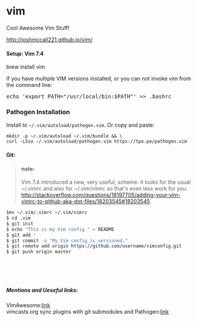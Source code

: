 vim
===

Cool Awesome Vim Stuff!

http://joshmccall221.github.io/vim/

<h4>
<a id="setup-vim-74" class="anchor" href="#setup-vim-74" aria-hidden="true"><span class="octicon octicon-link"></span></a>Setup: Vim 7.4</h4>

<p>brew install vim</p>

<p>If you have multiple VIM versions installed, or you can not invoke vim from the command line:</p>
		
<pre>
echo 'export PATH="/usr/local/bin:$PATH"' &gt;&gt; .bashrc
</pre>

<h3>
Pathogen Installation
</h3>

<p>Install to <code>~/.vim/autoload/pathogen.vim</code>.  Or copy and paste:</p>

<pre><code>mkdir -p ~/.vim/autoload ~/.vim/bundle &amp;&amp; \
curl -LSso ~/.vim/autoload/pathogen.vim https://tpo.pe/pathogen.vim
</code></pre>


<h4>
<a id="git" class="anchor" href="#git" aria-hidden="true"><span class="octicon octicon-link"></span></a>Git:</h4>

<blockquote>

<h4>
<a id="note" class="anchor" href="#note" aria-hidden="true"><span class="octicon octicon-link"></span></a>note:</h4>

<p>Vim 7.4 introduced a new, very useful, scheme: it looks for the usual ~/.vimrc and also for ~/.vim/vimrc so that's even less work for you:
<a href="http://stackoverflow.com/questions/18197705/adding-your-vim-vimrc-to-github-aka-dot-files/18203545#18203545">http://stackoverflow.com/questions/18197705/adding-your-vim-vimrc-to-github-aka-dot-files/18203545#18203545</a></p>
</blockquote>


```bash
$mv ~/.vim/.vimrc ~/.vim/vimrc  
$ cd .vim  
$ git init  
$ echo "This is my Vim config." > README  
$ git add *  
$ git commit -m "My Vim config is versioned."  
$ git remote add origin https://github.com/username/vimconfig.git  
$ git push origin master  
```
</br>
</br>
</br>
<h5>Mentions and Ueseful links:</h5>
<p>
VimAwesome:<a href="http://vimawesome.com/plugin/the-nerd-tree">link</a><br/>
 vimcasts.org sync plugins with git submodules and Pathogen:<a href="http://vimcasts.org/episodes/synchronizing-plugins-with-git-submodules-and-pathogen/">link</a>
 <p/>
      </section>
    </div>
